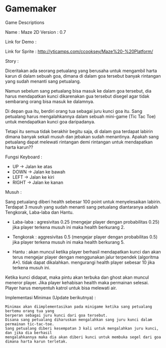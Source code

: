 # Gamemaker

Game Descriptions

Name    : Maze 2D
Version : 0.7

Link for Demo :

Link for Sprite : http://yticamps.com/ccooksey/Maze%20-%20Platform/

Story :

  Diceritakan ada seorang petualang yang berusaha untuk mengambil harta karun 
  di dalam sebuah goa, dimana di dalam goa tersebut banyak rintangan yang 
  sudah menanti sang petualang.
  
  Namun sebelum sang petualang bisa masuk ke dalam goa tersebut, dia harus 
  mendapatkan kunci dikarenakan gua tersebut disegel agar tidak sembarang orang
  bisa masuk ke dalamnya.
  
  Di depan gua itu, berdiri orang tua sebagai juru kunci goa itu. Sang petualang 
  harus mengalahkannya dalam sebuah mini-game (Tic Tac Toe) untuk mendapatkan kunci
  goa daripadanya. 
  
  Tetapi itu semua tidak berakhir begitu saja, di dalam goa terdapat labirin dimana
  banyak sekali musuh dan jebakan sudah menantinya. Apakah sang petualang dapat 
  melewati rintangan demi rintangan untuk mendapatkan harta karun??
  
  
 Fungsi Keyboard :
   - UP    -> Jalan ke atas
   - DOWN  -> Jalan ke bawah
   - LEFT  -> Jalan ke kiri
   - RIGHT -> Jalan ke kanan
 
 
Musuh  :
  
  Sang petualang diberi health sebesar 100 point untuk menyelesaikan labirin.
  Terdapat 3 musuh yang sudah menanti sang petualang diantaranya adalah Tengkorak,
  Laba-laba dan Hantu.
  -  Laba-laba : 
	agresivitas 0.25 (mengejar player dengan probabilitas 0.25)
	jika player terkena musuh ini maka health berkurang 2.

  - Tengkorak : 
	aggresivitas 0.5 (mengejar player dengan probabilitas 0.5)
	jika player terkena musuh ini maka health berkurang 5.

  - Hantu	:
	akan muncul ketika player berhasil mendapatkan kunci dan akan terus mengejar 
	player dengan menggunakan jalur terpendek (algoritma A*). tidak dapat dikalahkan.
	mengurangi health player sebesar 10 jika terkena musuh ini.

  Ketika kunci didapat, maka pintu akan terbuka dan ghost akan muncul meneror player.
  Jika player kehabisan health maka permainan selesai.
  Player harus menyentuh katrol untuk bisa melewati air.

Implementasi Minimax (Update berikutnya) :

    Minimax akan diimplementasikan pada minigame ketika sang petualang bertemu orang tua yang
    berperan sebagai juru kunci dari goa tersebut.
    Disana sang petualang diharuskan mengalahkan sang juru kunci dalam permainan tic-tac-toe.
    Sang petualang diberi kesempatan 3 kali untuk mengalahkan juru kunci, dan jika dia berhasil
    mengalahkannya maka dia akan diberi kunci untuk membuka segel dari goa dimana harta karun terletak.
    
    
    
